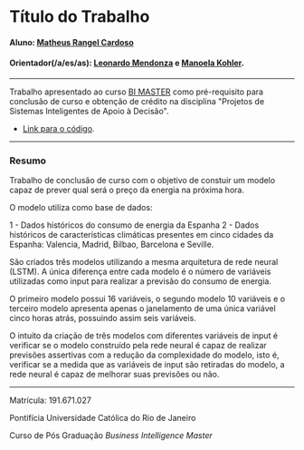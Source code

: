 # Título do Trabalho

#### Aluno: [Matheus Rangel Cardoso](https://github.com/MatheusRangelCardoso)
#### Orientador(/a/es/as): [Leonardo Mendonza](https://github.com/leofome8) e [Manoela Kohler](https://github.com/manoelakohler).

---

Trabalho apresentado ao curso [BI MASTER](https://ica.puc-rio.ai/bi-master) como pré-requisito para conclusão de curso e obtenção de crédito na disciplina "Projetos de Sistemas Inteligentes de Apoio à Decisão".

- [Link para o código](https://github.com/MatheusRangelCardoso/tcc-bi-master-2019.1).


---

### Resumo

Trabalho de conclusão de curso com o objetivo de constuir um modelo capaz de prever qual será o preço da energia na próxima hora.

O modelo utiliza como base de dados:

1 - Dados históricos do consumo de energia da Espanha
2 - Dados históricos de características climáticas presentes em cinco cidades da Espanha: Valencia, Madrid, Bilbao, Barcelona e Seville.

São criados três modelos utilizando a mesma arquitetura de rede neural (LSTM). A única diferença entre cada modelo é o número de variáveis 
utilizadas como input para realizar a previsão do consumo de energia.

O primeiro modelo possui 16 variáveis, o segundo modelo 10 variáveis e o terceiro modelo apresenta apenas o janelamento de uma única variável 
cinco horas atrás, possuindo assim seis variáveis.

O intuito da criação de três modelos com diferentes variáveis de input é verificar se o modelo construído pela rede neural é capaz de realizar 
previsões assertivas com a redução da complexidade do modelo, isto é, verificar se a medida que as variáveis de input são retiradas do modelo, 
a rede neural é capaz de melhorar suas previsões ou não.

---

Matrícula: 191.671.027

Pontifícia Universidade Católica do Rio de Janeiro

Curso de Pós Graduação *Business Intelligence Master*
